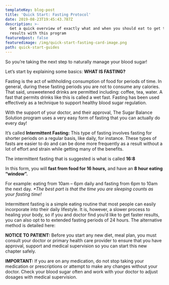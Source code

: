 ```yaml
---
templateKey: blog-post
title: 'Quick Start: Fasting Protocol'
date: 2019-08-23T19:45:43.787Z
description: >-
  Get a quick overview of exactly what and when you should eat to get the best
  results with this program
featuredpost: false
featuredimage: /img/quick-start-fasting-card-image.png
path: quick-start-guides
---
```

So you’re taking the next step to naturally manage your blood sugar!

Let’s start by explaining some basics: **WHAT IS FASTING?**

Fasting is the act of withholding consumption of food for periods of time. In general, during these fasting periods you are not to consume any calories. That said, unsweetened drinks are permitted including: coffee, tea, water. A fast that permits drinks like this is called a wet fast. Fasting has been used effectively as a technique to support healthy blood sugar regulation.

With the support of your doctor, and their approval, The Sugar Balance Solution program uses a very easy form of fasting that you can actually do every day!

It’s called **Intermittent Fasting:** This type of fasting involves fasting for shorter periods on a regular basis, like daily, for instance. These types of fasts are easier to do and can be done more frequently as a result without a lot of effort and strain while getting many of the benefits.

The intermittent fasting that is suggested is what is called **16:8**

In this form, you will **fast from food for 16 hours,** and have an **8 hour eating “window”.**

For example: eating from 10am – 6pm daily and fasting from 6pm to 10am the next day.
_*The best part is that the time you are sleeping counts as your fasting time!_


Intermittent fasting is a simple eating routine that most people can easily incorporate into their daily lifestyle. It is, however, a slower process to healing your body, so if you and doctor find you’d like to get faster results, you can also opt to to extended fasting periods of 24 hours. The alternative method is detailed here:


**NOTICE TO PATIENT:** Before you start any new diet, meal plan, you must consult your doctor or primary health care provider to ensure that you have approval, support and medical supervision so you can start this new chapter safely.

**IMPORTANT:** If you are on any medication, do not stop taking your medication or prescriptions or attempt to make any changes without your doctor. Check your blood sugar often and work with your doctor to adjust dosages with medical supervision.
